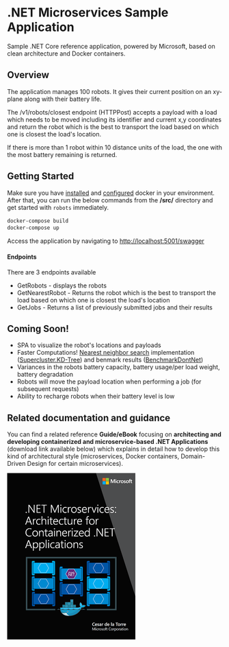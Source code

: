 # .NET Microservices Sample Application

Sample .NET Core reference application, powered by Microsoft, based on clean architecture and Docker containers.

## Overview ###
 
The application manages 100 robots. It gives their current position on an xy-plane along with their battery life. 

The /v1/robots/closest endpoint (HTTPPost) accepts a payload with a load which needs to be moved including its identifier and current x,y coordinates and return the robot which is the best to transport the load based on which one is closest the load's location. 

If there is more than 1 robot within 10 distance units of the load, the one with the most battery remaining is returned.

## Getting Started

Make sure you have [installed](https://docs.docker.com/docker-for-windows/install/) and [configured](https://github.com/dotnet-architecture/eShopOnContainers/wiki/Windows-setup#configure-docker) docker in your environment. After that, you can run the below commands from the **/src/** directory and get started with `robots` immediately.

```powershell
docker-compose build
docker-compose up
```

Access the application by navigating to [http://localhost:5001/swagger](http://localhost:5001/swagger)

#### Endpoints
There are 3 endpoints available
* GetRobots - displays the robots
* GetNearestRobot - Returns the robot which is the best to transport the load based on which one is closest the load's location 
* GetJobs - Returns a list of previously submitted jobs and their results

## Coming Soon! ##

* SPA to visualize the robot's locations and payloads
* Faster Computations! [Nearest neighbor search](https://en.wikipedia.org/wiki/Nearest_neighbor_search#Approximate_nearest_neighbor) implementation ([Supercluster.KD-Tree](https://github.com/ericreg/Supercluster.KDTree/wiki)) and benmark results ([BenchmarkDontNet](https://benchmarkdotnet.org/articles/overview.html))
* Variances in the robots battery capacity, battery usage/per load weight, battery degradation
* Robots will move the payload location when performing a job (for subsequent requests)
* Ability to recharge  robots when their battery level is low

## Related documentation and guidance

You can find a related reference **Guide/eBook** focusing on **architecting and developing containerized and microservice-based .NET Applications** (download link available below) which explains in detail how to develop this kind of architectural style (microservices, Docker containers, Domain-Driven Design for certain microservices).

[![](img/architecture-book-cover-large-we.png)](https://aka.ms/microservicesebook)